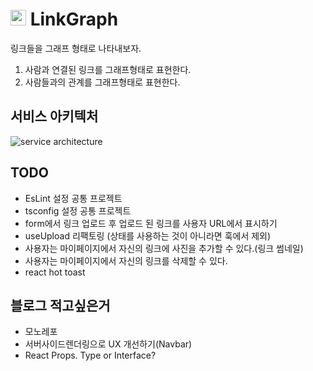 # <img height="25px" src="https://github.com/hyunjinee/linkgraph/assets/63354527/2612509a-975a-4ee7-a1b8-5be464444a74" /> LinkGraph

링크들을 그래프 형태로 나타내보자.

1. 사람과 연결된 링크를 그래프형태로 표현한다.
2. 사람들과의 관계를 그래프형태로 표현한다.

## 서비스 아키텍처

![service architecture](https://github.com/hyunjinee/linkgraph/assets/63354527/36ca1fcb-d4bd-4298-b09c-6219a78a8c47)

## TODO

- EsLint 설정 공통 프로젝트
- tsconfig 설정 공통 프로젝트
- form에서 링크 업로드 후 업로드 된 링크를 사용자 URL에서 표시하기
- useUpload 리팩토링 (상태를 사용하는 것이 아니라면 훅에서 제외)
- 사용자는 마이페이지에서 자신의 링크에 사진을 추가할 수 있다.(링크 썸네일)
- 사용자는 마이페이지에서 자신의 링크를 삭제할 수 있다.
- react hot toast

## 블로그 적고싶은거

- 모노레포
- 서버사이드렌더링으로 UX 개선하기(Navbar)
- React Props. Type or Interface?
